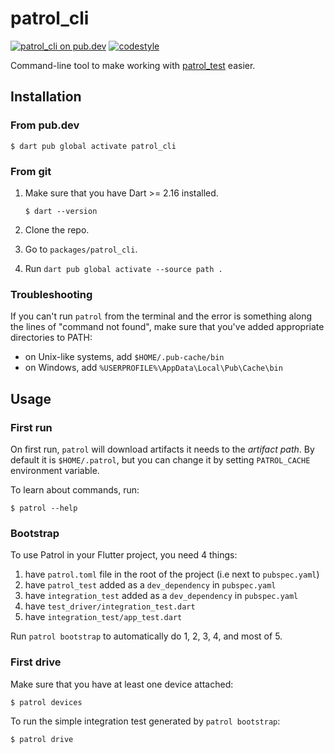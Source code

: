 # patrol_cli

[![patrol_cli on pub.dev][pub_badge]][pub_link]
[![codestyle][pub_badge_style]][pub_badge_link]

Command-line tool to make working with [patrol_test][pub_link_test] easier.

## Installation

### From pub.dev

```
$ dart pub global activate patrol_cli
```

### From git

1. Make sure that you have Dart >= 2.16 installed.

   ```
   $ dart --version
   ```

2. Clone the repo.
3. Go to `packages/patrol_cli`.
4. Run `dart pub global activate --source path .`

### Troubleshooting

If you can't run `patrol` from the terminal and the error is something along
the lines of "command not found", make sure that you've added appropriate
directories to PATH:

- on Unix-like systems, add `$HOME/.pub-cache/bin`
- on Windows, add `%USERPROFILE%\AppData\Local\Pub\Cache\bin`

## Usage

### First run

On first run, `patrol` will download artifacts it needs to the _artifact path_.
By default it is `$HOME/.patrol`, but you can change it by setting
`PATROL_CACHE` environment variable.

To learn about commands, run:

```
$ patrol --help
```

### Bootstrap

To use Patrol in your Flutter project, you need 4 things:

1. have `patrol.toml` file in the root of the project (i.e next to
   `pubspec.yaml`)
2. have `patrol_test` added as a `dev_dependency` in `pubspec.yaml`
3. have `integration_test` added as a `dev_dependency` in `pubspec.yaml`
4. have `test_driver/integration_test.dart`
5. have `integration_test/app_test.dart`

Run `patrol bootstrap` to automatically do 1, 2, 3, 4, and most of 5.

### First drive

Make sure that you have at least one device attached:

```
$ patrol devices
```

To run the simple integration test generated by `patrol bootstrap`:

```
$ patrol drive
```

[pub_badge]: https://img.shields.io/pub/v/patrol_cli.svg
[pub_link]: https://pub.dartlang.org/packages/patrol_cli
[pub_link_test]: https://pub.dartlang.org/packages/patrol_test
[pub_badge]: https://img.shields.io/pub/v/patrol_cli.svg
[pub_link]: https://pub.dartlang.org/packages/patrol_cli
[pub_badge_style]: https://img.shields.io/badge/style-leancode__lint-black
[pub_badge_link]: https://pub.dartlang.org/packages/leancode_lint

